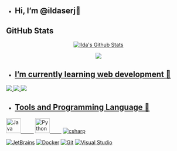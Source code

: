 - ## Hi, I’m @ildaserj👋 

## GitHub Stats
<p align="center">
  <a href="https://github.com/ildaserj">
    <img src="https://github-readme-stats.vercel.app/api?username=ildaserj&hide_border=true&show_icons=True&theme=cobalt" alt="Ilda's Github Stats"/></a>
</p>

<p align="center">
  <a href="https://github.com/ildaserj">
    <img src="https://github-readme-stats.vercel.app/api/top-langs/?username=ildaserj&layout=compact&hide_border=true&show_icons=True&theme=cobalt"/>
</p>
  
    
<!--Theme: cobalt  synthwave tokyonight -->

- ## I’m currently learning web development 🌱
<img src="https://img.icons8.com/color/48/000000/html-5--v1.png"/> <img src="https://img.icons8.com/color/48/000000/css3.png"/> <img src="https://img.icons8.com/color/48/000000/javascript--v1.png"/>

- ## Tools and Programming Language 💞️
[<img src="https://img.icons8.com/dusk/64/000000/java-coffee-cup-logo.png" width="40px" alt="Java">&nbsp;&nbsp;&nbsp;&nbsp;&nbsp;&nbsp;&nbsp;&nbsp;&nbsp;](https://www.java.com/it/)
[<img src="https://img.icons8.com/dusk/64/000000/python.png" width="40px" alt="Python">&nbsp;&nbsp;&nbsp;&nbsp;&nbsp;&nbsp;&nbsp;&nbsp;](https://www.python.org/)
[<img src="https://img.icons8.com/color/48/000000/c-sharp-logo.png" alt="csharp"/>](https://icons8.com/icon/55251/c-sharp-logo)

[<img src="https://img.icons8.com/color/48/000000/jetbrains.png" alt="JetBrains"/>](https://icons8.com/icon/pj15SuHu3Vlt/jetbrains)   [<img src="https://img.icons8.com/color/48/000000/docker.png" alt="Docker"/>](https://icons8.com/icon/22813/portacarichi) [<img src="https://img.icons8.com/color/48/000000/git.png" alt="Git"/>](https://icons8.com/icon/20906/git) [<img src="https://img.icons8.com/fluency/48/000000/visual-studio.png" alt="Visual Studio"/>](https://icons8.com/icon/ezj3zaVtImPg/visual-studio)




<!---
ildaserj/ildaserj is a ✨ special ✨ repository because its `README.md` (this file) appears on your GitHub profile.
You can click the Preview link to take a look at your changes.
--->








